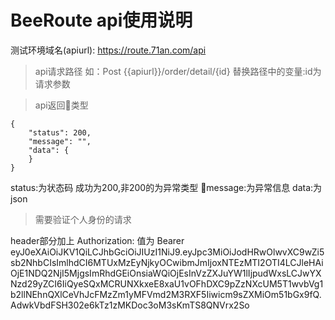 # BeeRoute api使用说明



测试环境域名(apiurl): https://route.71an.com/api

> api请求路径 如：Post {{apiurl}}/order/detail/{id}
替换路径中的变量:id为请求参数


> api返回类型

```json5
{
    "status": 200,
    "message": "",
    "data": {
    }
}
```
status:为状态码 成功为200,非200的为异常类型
message:为异常信息
data:为json    

>需要验证个人身份的请求

header部分加上
Authorization:
值为 Bearer eyJ0eXAiOiJKV1QiLCJhbGciOiJIUzI1NiJ9.eyJpc3MiOiJodHRwOlwvXC9wZi5sb2NhbCIsImlhdCI6MTUxMzEyNjkyOCwibmJmIjoxNTEzMTI2OTI4LCJleHAiOjE1NDQ2NjI5MjgsImRhdGEiOnsiaWQiOjEsInVzZXJuYW1lIjpudWxsLCJwYXNzd29yZCI6IiQyeSQxMCRUNXkxeE8xaU1vOFhDXC9pZzNXcUM5T1wvbVg1b2llNEhnQXlCeVhJcFMzZm1yMFVmd2M3RXF5Iiwicm9sZXMiOm51bGx9fQ.AdwkVbdFSH302e6kTz1zMKDoc3oM3sKmTS8QNVrx2So


 
